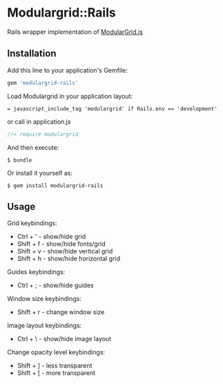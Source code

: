 # Modulargrid::Rails

Rails wrapper implementation of [ModularGrid.js](http://github.com/aishek/modulargrid)

## Installation

Add this line to your application's Gemfile:

```ruby
gem 'modulargrid-rails'
```

Load Modulargrid in your application layout:

```haml
= javascript_include_tag 'modulargrid' if Rails.env == 'development'
```

or call in application.js

```javascript
//= require modulargrid
```

And then execute:

    $ bundle

Or install it yourself as:

    $ gem install modulargrid-rails

## Usage

Grid keybindings:

* Ctrl + ' - show/hide grid
* Shift + f - show/hide fonts/grid
* Shift + v - show/hide vertical grid
* Shift + h - show/hide horizontal grid

Guides keybindings:

* Ctrl + ; - show/hide guides

Window size keybindings:

* Shift + r - change window size

Image layout keybindings:

* Ctrl + \ - show/hide image layout

Change opacity level keybindings:

* Shift + ] - less transparent
* Shift + [ - more transparent